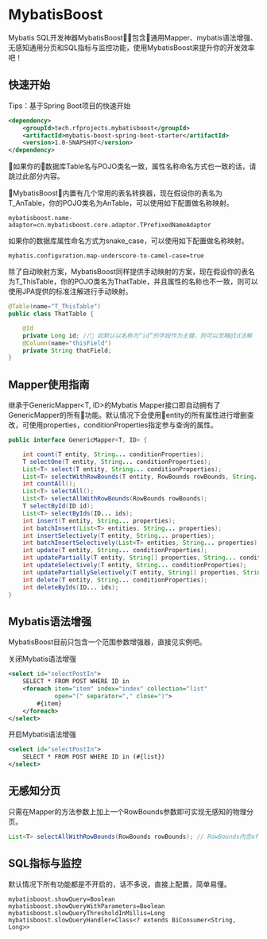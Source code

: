 
# MybatisBoost

Mybatis SQL开发神器MybatisBoost，包含通用Mapper、mybatis语法增强、无感知通用分页和SQL指标与监控功能，使用MybatisBoost来提升你的开发效率吧！

## 快速开始

Tips：基于Spring Boot项目的快速开始

```xml
<dependency>
    <groupId>tech.rfprojects.mybatisboost</groupId>
    <artifactId>mybatis-boost-spring-boot-starter</artifactId>
    <version>1.0-SNAPSHOT</version>
</dependency>
```

如果你的数据库Table名与POJO类名一致，属性名称命名方式也一致的话，请跳过此部分内容。

MybatisBoost内置有几个常用的表名转换器，现在假设你的表名为T_AnTable，你的POJO类名为AnTable，可以使用如下配置做名称映射。

```
mybatisboost.name-adaptor=cn.mybatisboost.core.adaptor.TPrefixedNameAdaptor
```

如果你的数据库属性命名方式为snake_case，可以使用如下配置做名称映射。

```
mybatis.configuration.map-underscore-to-camel-case=true
```

除了自动映射方案，MybatisBoost同样提供手动映射的方案，现在假设你的表名为T_ThisTable，你的POJO类名为ThatTable，并且属性的名称也不一致，则可以使用JPA提供的标准注解进行手动映射。

```java
@Table(name="T_ThisTable")
public class ThatTable {

    @Id
    private Long id; // 如默认以名称为“id”的字段作为主键，则可以忽略@Id注解
    @Column(name="thisField")
    private String thatField;
}
```

## Mapper使用指南

继承于GenericMapper<T, ID>的Mybatis Mapper接口即自动拥有了GenericMapper的所有功能。默认情况下会使用entity的所有属性进行增删查改，可使用properties，conditionProperties指定参与查询的属性。

```java
public interface GenericMapper<T, ID> {

    int count(T entity, String... conditionProperties);
    T selectOne(T entity, String... conditionProperties);
    List<T> select(T entity, String... conditionProperties);
    List<T> selectWithRowBounds(T entity, RowBounds rowBounds, String... conditionProperties);
    int countAll();
    List<T> selectAll();
    List<T> selectAllWithRowBounds(RowBounds rowBounds);
    T selectById(ID id);
    List<T> selectByIds(ID... ids);
    int insert(T entity, String... properties);
    int batchInsert(List<T> entities, String... properties);
    int insertSelectively(T entity, String... properties);
    int batchInsertSelectively(List<T> entities, String... properties);
    int update(T entity, String... conditionProperties);
    int updatePartially(T entity, String[] properties, String... conditionProperties);
    int updateSelectively(T entity, String... conditionProperties);
    int updatePartiallySelectively(T entity, String[] properties, String... conditionProperties);
    int delete(T entity, String... conditionProperties);
    int deleteByIds(ID... ids);
}
```

## Mybatis语法增强

MybatisBoost目前只包含一个范围参数增强器，直接见实例吧。

关闭Mybatis语法增强
```xml
<select id="selectPostIn">
    SELECT * FROM POST WHERE ID in
    <foreach item="item" index="index" collection="list"
             open="(" separator="," close=")">
        #{item}
    </foreach>
</select>
```

开启Mybatis语法增强
```xml
<select id="selectPostIn">
    SELECT * FROM POST WHERE ID in (#{list})
</select>
```

## 无感知分页

只需在Mapper的方法参数上加上一个RowBounds参数即可实现无感知的物理分页。

```java
List<T> selectAllWithRowBounds(RowBounds rowBounds); // RowBounds内含offset和limit字段
```

## SQL指标与监控

默认情况下所有功能都是不开启的，话不多说，直接上配置，简单易懂。

```
mybatisboost.showQuery=Boolean
mybatisboost.showQueryWithParameters=Boolean
mybatisboost.slowQueryThresholdInMillis=Long
mybatisboost.slowQueryHandler=Class<? extends BiConsumer<String, Long>>
```